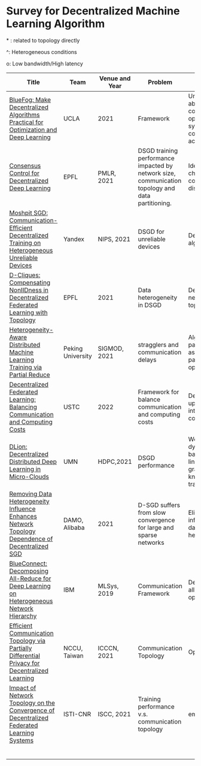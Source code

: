 # Survey for Decentralized Machine Learning Algorithm

\* : related to topology directly

^: Heterogeneous conditions 

o: Low bandwidth/High latency 

| Title                                                        | Team              | Venue and Year | Problem                                                      | Method                                                       | Result                                                       | Notes |
| ------------------------------------------------------------ | ----------------- | -------------- | ------------------------------------------------------------ | ------------------------------------------------------------ | ------------------------------------------------------------ | ----- |
| [BlueFog: Make Decentralized Algorithms Practical for Optimization and Deep Learning](https://arxiv.org/abs/2111.04287) | UCLA              | 2021           | Framework                                                    | Unified abstraction of communication operations, system-level computation acceleration | 1.2×∼1.8× speedup over Horovod                               |       |
| [Consensus Control for Decentralized Deep Learning](http://proceedings.mlr.press/v139/kong21a/kong21a.pdf) | EPFL              | PMLR, 2021     | DSGD training performance impacted by network size, communication topology and data partitioning. | Identify the changing consensus distance                     | practical training guidelines                                | *     |
| [Moshpit SGD: Communication-Efficient Decentralized Training on Heterogeneous Unreliable Devices](https://proceedings.neurips.cc/paper/2021/file/97275a23ca44226c9964043c8462be96-Paper.pdf) | Yandex            | NIPS, 2021     | DSGD for unreliable devices                                  | Design training algorithm                                    | 1.5x training speedup  on preemptible compute nodes.         | ^     |
| [D-Cliques: Compensating NonIIDness in Decentralized Federated Learning with Topology](https://arxiv.org/pdf/2104.07365.pdf) | EPFL              | 2021           | Data heterogeneity in DSGD                                   | Design network topology                                      | require less communication for large nodes                   | *     |
| [Heterogeneity-Aware Distributed Machine Learning Training via Partial Reduce](https://dl-acm-org.libproxy2.usc.edu/doi/abs/10.1145/3448016.3452773?casa_token=SxNmuPdNRewAAAAA:xF5wp_YbCA9jzRe8LXx1xjO8u8_1xe6C6UH_0ZzVCq5Xs49CKKNh90U5Wjmlo5Fs58Cl8jKv2AUizGo) | Peking University | SIGMOD, 2021   | stragglers and communication delays                          | Algorithm with parallel-asynchronous partial-reduce operations | 1.21×-2× faster than SOTA                                    | ^     |
| [Decentralized Federated Learning: Balancing Communication and Computing Costs](https://arxiv.org/pdf/2107.12048.pdf) | USTC              | 2022           | Framework for balance communication and computing costs      | Design local update and inter-node communication             | Outperform D-SGD and enhances communication efficiency       |       |
| [DLion: Decentralized Distributed Deep Learning in Micro-Clouds](https://dl-acm-org.libproxy2.usc.edu/doi/pdf/10.1145/3431379.3460643) | UMN               | HDPC,2021      | DSGD performance                                             | Weighted dynamic batching, Per-link prioritized gradient, Direct knowledge transfer | Outperform four SOTA distributed DL systems                  |       |
| [Removing Data Heterogeneity Influence Enhances Network Topology Dependence of Decentralized SGD](https://arxiv.org/pdf/2105.08023.pdf) | DAMO, Alibaba     | 2021           | D-SGD suffers from slow convergence for large and sparse networks | Eliminating the influence of data heterogeneity              | Remove the data heterogeneity  can ameliorate the network topology dependence | *     |
| [BlueConnect: Decomposing All-Reduce for Deep Learning on Heterogeneous Network Hierarchy](https://proceedings.mlsys.org/paper/2019/hash/9b8619251a19057cff70779273e95aa6-Abstract.html) | IBM               | MLSys, 2019    | Communication Framework                                      | Decompose all-reduce operation                               | Reduce synchronization overhead by 87% on 192 GPUs           | ^     |
| [Efficient Communication Topology via Partially Differential Privacy for Decentralized Learning](https://ieeexplore-ieee-org.libproxy2.usc.edu/stamp/stamp.jsp?tp=&arnumber=9522327) | NCCU, Taiwan      | ICCCN, 2021    | Communication Topology                                       | Optimization                                                 | outperform SOTA in convergence rate,  physical training time | *     |
| [Impact of Network Topology on the Convergence of Decentralized Federated Learning Systems](https://ieeexplore.ieee.org/abstract/document/9631460/?casa_token=95Od-1YNPq8AAAAA:_hD90Wu3c-h5hvRzTMva3re03sAVap4zYqJl2TNWXtd4G_gkMIlAbWcV5lNxFsNNdIYO3uS-Dn8) | ISTI-CNR          | ISCC, 2021     | Training performance v.s. communication topology             | empirical study                                              | converge faster in small-scale clusters                      | *     |
|                                                              |                   |                |                                                              |                                                              |                                                              |       |
|                                                              |                   |                |                                                              |                                                              |                                                              |       |
|                                                              |                   |                |                                                              |                                                              |                                                              |       |
|                                                              |                   |                |                                                              |                                                              |                                                              |       |
|                                                              |                   |                |                                                              |                                                              |                                                              |       |
|                                                              |                   |                |                                                              |                                                              |                                                              |       |

